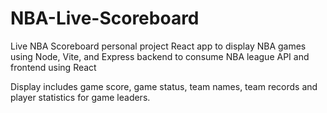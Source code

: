 # NBA-Live-Scoreboard
Live NBA Scoreboard personal project
React app to display NBA games using Node, Vite, and Express backend to consume NBA league API and frontend using React

Display includes game score, game status, team names, team records and player statistics for game leaders.
